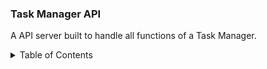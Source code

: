 ###  Task Manager API
A API server built to handle all functions of a Task Manager.

<details><summary>Table of Contents</summary>
<p>
<ol>
<li><a href="#">About The Project</a></li>
<li><a href="#">Built With</a><li/>
<li><a href="#">Getting Started</a></li>
  <ul>
  <li><a href="#">Prerequisites</a></li>
  <li><a href="#">Running the Project</a></li>
  <ul/>
</ol>
</p>
</details>


